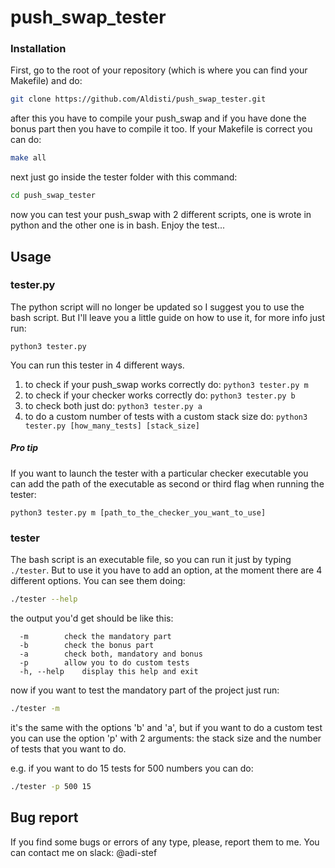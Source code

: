 # push_swap_tester

### Installation

First, go to the root of your repository (which is where you can find your
Makefile) and do:

```bash
git clone https://github.com/Aldisti/push_swap_tester.git
```

after this you have to compile your push_swap and if you have done the bonus
part then you have to compile it too. If your Makefile is correct you can do:

```bash
make all
```

next just go inside the tester folder with this command:

```bash
cd push_swap_tester
```

now you can test your push_swap with 2 different scripts, one is wrote in
python and the other one is in bash. Enjoy the test...

## Usage

### tester.py

The python script will no longer be updated so I suggest you to use the bash
script. But I'll leave you a little guide on how to use it, for more info
just run:

```python3 tester.py```

You can run this tester in 4 different ways.
1) to check if your push_swap works correctly do:
```python3 tester.py m```
2) to check if your checker works correctly do:
```python3 tester.py b```
3) to check both just do:
```python3 tester.py a```
4) to do a custom number of tests with a custom stack size do:
```python3 tester.py [how_many_tests] [stack_size]```

##### Pro tip

If you want to launch the tester with a particular checker executable you can
add the path of the executable as second or third flag when running the tester:

```python3 tester.py m [path_to_the_checker_you_want_to_use]```

### tester

The bash script is an executable file, so you can run it just by typing
```./tester```. But to use it you have to add an option, at the moment there
are 4 different options. You can see them doing:

```bash
./tester --help
```

the output you'd get should be like this:
```
  -m		check the mandatory part
  -b		check the bonus part
  -a		check both, mandatory and bonus
  -p		allow you to do custom tests
  -h, --help	display this help and exit
```

now if you want to test the mandatory part of the project just run:
```bash
./tester -m
```

it's the same with the options 'b' and 'a', but if you want to do a custom test
you can use the option 'p' with 2 arguments: the stack size and the number of
tests that you want to do.

e.g. if you want to do 15 tests for 500 numbers you
can do:

```bash
./tester -p 500 15
```

## Bug report

If you find some bugs or errors of any type, please, report them to me. You can
contact me on slack: @adi-stef